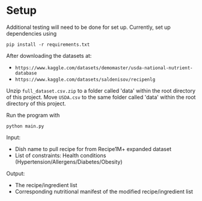 # Setup
Additional testing will need to be done for set up. Currently, set up dependencies using

`pip install -r requirements.txt`

After downloading the datasets at:
- `https://www.kaggle.com/datasets/demomaster/usda-national-nutrient-database`
- `https://www.kaggle.com/datasets/saldenisov/recipenlg`

Unzip `full_dataset.csv.zip` to a folder called 'data' within the root directory of this project.
Move `USDA.csv` to the same folder called 'data' within the root directory of this project.

Run the program with

`python main.py`

Input:
- Dish name to pull recipe for from Recipe1M+ expanded dataset
- List of constraints: Health conditions (Hypertension/Allergens/Diabetes/Obesity)

Output:
- The recipe/ingredient list
- Corresponding nutritional manifest of the modified recipe/ingredient list

